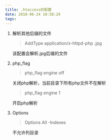 ```yaml
---
title: .htaccess的配置
date: 2018-06-24 10:58:29
tags:
---
```


1. 解析其他后缀的文件

   > AddType application/x-httpd-php .jpg 

   该配置会解析.jpg后缀的文件

2. php_flag

   >php_flag engine off

   关闭php解析，当前目录下所有php文件不在解析

   > php_flag engine 1

   开启php解析

3. Options

   > Options All -Indexes

   不允许列目录